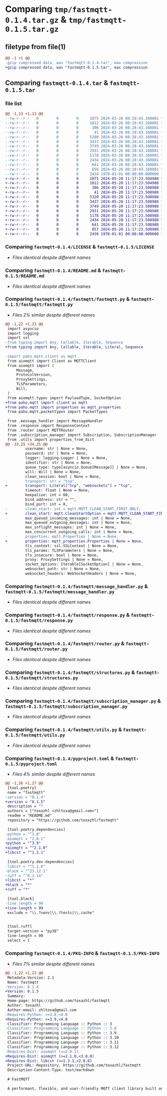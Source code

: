 # Comparing `tmp/fastmqtt-0.1.4.tar.gz` & `tmp/fastmqtt-0.1.5.tar.gz`

## filetype from file(1)

```diff
@@ -1 +1 @@
-gzip compressed data, was "fastmqtt-0.1.4.tar", max compression
+gzip compressed data, was "fastmqtt-0.1.5.tar", max compression
```

## Comparing `fastmqtt-0.1.4.tar` & `fastmqtt-0.1.5.tar`

### file list

```diff
@@ -1,13 +1,13 @@
--rw-r--r--   0        0        0     1075 2024-03-26 08:28:43.160881 fastmqtt-0.1.4/LICENSE
--rw-r--r--   0        0        0     1812 2024-03-26 08:28:43.160881 fastmqtt-0.1.4/README.md
--rw-r--r--   0        0        0      306 2024-03-26 08:28:43.160881 fastmqtt-0.1.4/fastmqtt/__init__.py
--rw-r--r--   0        0        0       41 2024-03-26 08:28:43.160881 fastmqtt-0.1.4/fastmqtt/exceptions.py
--rw-r--r--   0        0        0     5200 2024-03-26 08:28:43.160881 fastmqtt-0.1.4/fastmqtt/fastmqtt.py
--rw-r--r--   0        0        0     3437 2024-03-26 08:28:43.160881 fastmqtt-0.1.4/fastmqtt/message_handler.py
--rw-r--r--   0        0        0     3749 2024-03-26 08:28:43.160881 fastmqtt-0.1.4/fastmqtt/response.py
--rw-r--r--   0        0        0     2931 2024-03-26 08:28:43.160881 fastmqtt-0.1.4/fastmqtt/router.py
--rw-r--r--   0        0        0     1178 2024-03-26 08:28:43.160881 fastmqtt-0.1.4/fastmqtt/structures.py
--rw-r--r--   0        0        0     2434 2024-03-26 08:28:43.160881 fastmqtt-0.1.4/fastmqtt/subscription_manager.py
--rw-r--r--   0        0        0      641 2024-03-26 08:28:43.160881 fastmqtt-0.1.4/fastmqtt/utils.py
--rw-r--r--   0        0        0      856 2024-03-26 08:28:43.160881 fastmqtt-0.1.4/pyproject.toml
--rw-r--r--   0        0        0     2434 1970-01-01 00:00:00.000000 fastmqtt-0.1.4/PKG-INFO
+-rw-r--r--   0        0        0     1075 2024-05-20 11:17:23.504988 fastmqtt-0.1.5/LICENSE
+-rw-r--r--   0        0        0     1812 2024-05-20 11:17:23.504988 fastmqtt-0.1.5/README.md
+-rw-r--r--   0        0        0      306 2024-05-20 11:17:23.508988 fastmqtt-0.1.5/fastmqtt/__init__.py
+-rw-r--r--   0        0        0       41 2024-05-20 11:17:23.508988 fastmqtt-0.1.5/fastmqtt/exceptions.py
+-rw-r--r--   0        0        0     5320 2024-05-20 11:17:23.508988 fastmqtt-0.1.5/fastmqtt/fastmqtt.py
+-rw-r--r--   0        0        0     3437 2024-05-20 11:17:23.508988 fastmqtt-0.1.5/fastmqtt/message_handler.py
+-rw-r--r--   0        0        0     3749 2024-05-20 11:17:23.508988 fastmqtt-0.1.5/fastmqtt/response.py
+-rw-r--r--   0        0        0     2931 2024-05-20 11:17:23.508988 fastmqtt-0.1.5/fastmqtt/router.py
+-rw-r--r--   0        0        0     1178 2024-05-20 11:17:23.508988 fastmqtt-0.1.5/fastmqtt/structures.py
+-rw-r--r--   0        0        0     2434 2024-05-20 11:17:23.508988 fastmqtt-0.1.5/fastmqtt/subscription_manager.py
+-rw-r--r--   0        0        0      641 2024-05-20 11:17:23.508988 fastmqtt-0.1.5/fastmqtt/utils.py
+-rw-r--r--   0        0        0      857 2024-05-20 11:17:23.508988 fastmqtt-0.1.5/pyproject.toml
+-rw-r--r--   0        0        0     2430 1970-01-01 00:00:00.000000 fastmqtt-0.1.5/PKG-INFO
```

### Comparing `fastmqtt-0.1.4/LICENSE` & `fastmqtt-0.1.5/LICENSE`

 * *Files identical despite different names*

### Comparing `fastmqtt-0.1.4/README.md` & `fastmqtt-0.1.5/README.md`

 * *Files identical despite different names*

### Comparing `fastmqtt-0.1.4/fastmqtt/fastmqtt.py` & `fastmqtt-0.1.5/fastmqtt/fastmqtt.py`

 * *Files 2% similar despite different names*

```diff
@@ -1,22 +1,23 @@
 import asyncio
 import logging
 import ssl
-from typing import Any, Callable, Iterable, Sequence
+from typing import Any, Callable, Iterable, Literal, Sequence
 
-import paho.mqtt.client as mqtt
 from aiomqtt import Client as MQTTClient
 from aiomqtt import (
     Message,
     ProtocolVersion,
     ProxySettings,
     TLSParameters,
     Will,
 )
 from aiomqtt.types import PayloadType, SocketOption
+from paho.mqtt import client as mqtt
+from paho.mqtt import properties as mqtt_properties
 from paho.mqtt.packettypes import PacketTypes
 
 from .message_handler import MessageHandler
 from .response import ResponseContext
 from .router import MQTTRouter
 from .subscription_manager import Subscription, SubscriptionManager
 from .utils import properties_from_dict
@@ -33,25 +34,25 @@
         username: str | None = None,
         password: str | None = None,
         logger: logging.Logger | None = None,
         identifier: str | None = None,
         queue_type: type[asyncio.Queue[Message]] | None = None,
         will: Will | None = None,
         clean_session: bool | None = None,
-        transport: str = "tcp",
+        transport: Literal["tcp", "websockets"] = "tcp",
         timeout: float | None = None,
         keepalive: int = 60,
         bind_address: str = "",
         bind_port: int = 0,
-        clean_start: int = mqtt.MQTT_CLEAN_START_FIRST_ONLY,
+        clean_start: mqtt.CleanStartOption = mqtt.MQTT_CLEAN_START_FIRST_ONLY,
         max_queued_incoming_messages: int | None = None,
         max_queued_outgoing_messages: int | None = None,
         max_inflight_messages: int | None = None,
         max_concurrent_outgoing_calls: int | None = None,
-        properties: mqtt.Properties | None = None,
+        properties: mqtt_properties.Properties | None = None,
         tls_context: ssl.SSLContext | None = None,
         tls_params: TLSParameters | None = None,
         tls_insecure: bool | None = None,
         proxy: ProxySettings | None = None,
         socket_options: Iterable[SocketOption] | None = None,
         websocket_path: str | None = None,
         websocket_headers: WebSocketHeaders | None = None,
```

### Comparing `fastmqtt-0.1.4/fastmqtt/message_handler.py` & `fastmqtt-0.1.5/fastmqtt/message_handler.py`

 * *Files identical despite different names*

### Comparing `fastmqtt-0.1.4/fastmqtt/response.py` & `fastmqtt-0.1.5/fastmqtt/response.py`

 * *Files identical despite different names*

### Comparing `fastmqtt-0.1.4/fastmqtt/router.py` & `fastmqtt-0.1.5/fastmqtt/router.py`

 * *Files identical despite different names*

### Comparing `fastmqtt-0.1.4/fastmqtt/structures.py` & `fastmqtt-0.1.5/fastmqtt/structures.py`

 * *Files identical despite different names*

### Comparing `fastmqtt-0.1.4/fastmqtt/subscription_manager.py` & `fastmqtt-0.1.5/fastmqtt/subscription_manager.py`

 * *Files identical despite different names*

### Comparing `fastmqtt-0.1.4/fastmqtt/utils.py` & `fastmqtt-0.1.5/fastmqtt/utils.py`

 * *Files identical despite different names*

### Comparing `fastmqtt-0.1.4/pyproject.toml` & `fastmqtt-0.1.5/pyproject.toml`

 * *Files 4% similar despite different names*

```diff
@@ -1,26 +1,27 @@
 [tool.poetry]
 name = "fastmqtt"
-version = "0.1.4"
+version = "0.1.5"
 description = ""
 authors = ["toxazhl <zhltoxa@gmail.com>"]
 readme = "README.md"
 repository = "https://github.com/toxazhl/fastmqtt"
 
 [tool.poetry.dependencies]
-python = "^3.8"
-aiomqtt = "2.0.1"
+python = "^3.9"
+aiomqtt = "^2.1.0"
+libcst = "^1.3.1"
 
 [tool.poetry.dev-dependencies]
-libcst = "^1.1.0"
-black = "^23.12.1"
-ruff = "^0.1.14"
+libcst = "*"
+black = "*"
+ruff = "*"
 
 [tool.black]
-line_length = 99
+line-length = 99
 exclude = "\\.?venv|\\.?tests|\\.cache"
 
 
 [tool.ruff]
 target-version = "py38"
 line-length = 99
 select = [
```

### Comparing `fastmqtt-0.1.4/PKG-INFO` & `fastmqtt-0.1.5/PKG-INFO`

 * *Files 7% similar despite different names*

```diff
@@ -1,22 +1,22 @@
 Metadata-Version: 2.1
 Name: fastmqtt
-Version: 0.1.4
+Version: 0.1.5
 Summary: 
 Home-page: https://github.com/toxazhl/fastmqtt
 Author: toxazhl
 Author-email: zhltoxa@gmail.com
-Requires-Python: >=3.8,<4.0
+Requires-Python: >=3.9,<4.0
 Classifier: Programming Language :: Python :: 3
-Classifier: Programming Language :: Python :: 3.8
 Classifier: Programming Language :: Python :: 3.9
 Classifier: Programming Language :: Python :: 3.10
 Classifier: Programming Language :: Python :: 3.11
 Classifier: Programming Language :: Python :: 3.12
-Requires-Dist: aiomqtt (==2.0.1)
+Requires-Dist: aiomqtt (>=2.1.0,<3.0.0)
+Requires-Dist: libcst (>=1.3.1,<2.0.0)
 Project-URL: Repository, https://github.com/toxazhl/fastmqtt
 Description-Content-Type: text/markdown
 
 # FastMQTT
 
 A performant, flexible, and user-friendly MQTT client library built on top of aiomqtt. FastMQTT simplifies message handling, advanced subscriptions, and convenient request-response patterns within the MQTT protocol.
```

